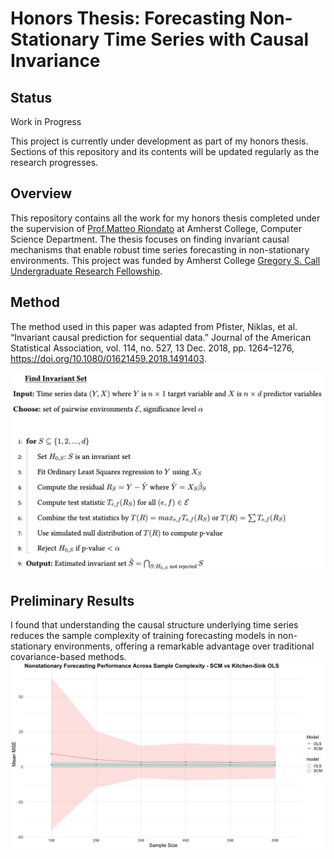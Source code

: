 # Honors Thesis: Forecasting Non-Stationary Time Series with Causal Invariance

## Status

Work in Progress

This project is currently under development as part of my honors thesis. Sections of this repository and its contents will be updated regularly as the research progresses.

## Overview

This repository contains all the work for my honors thesis completed under the supervision of [Prof.Matteo Riondato](https://matteo.rionda.to/) at Amherst College, Computer Science Department. The thesis focuses on finding invariant causal mechanisms that enable robust time series forecasting in non-stationary environments. This project was funded by Amherst College [Gregory S. Call Undergraduate Research Fellowship](https://www.amherst.edu/academiclife/student-faculty-research/funding-for-student-research).

## Method

The method used in this paper was adapted from Pfister, Niklas, et al. “Invariant causal prediction for sequential data.” Journal of the American Statistical Association, vol. 114, no. 527, 13 Dec. 2018, pp. 1264–1276, https://doi.org/10.1080/01621459.2018.1491403.

![](plot/algo.png)

## Preliminary Results

I found that understanding the causal structure underlying time series reduces the sample complexity of training forecasting models in non-stationary environments, offering a remarkable advantage over traditional covariance-based methods.
![](plot/sample_complexity.jpeg)
